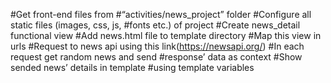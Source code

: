 #Get front-end files from
#“activities/news_project” folder
#Configure all static files (images, css, js,
#fonts etc.) of project
#Create news_detail functional view
#Add news.html file to template directory
#Map this view in urls
#Request to news api using this link(https://newsapi.org/)
#In each request get random news and send
#response’ data as context
#Show sended news’ details in template
#using template variables
